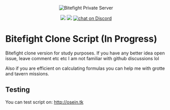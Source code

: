 <p align="center"><img src="https://github.com/Osein/bitefight/blob/master/public/img/home_splash.jpg?raw=true" alt="Bitefight Private Server"></p>

<p align="center">
    <img src="https://img.shields.io/travis/Osein/bitefight.svg?style=for-the-badge"/>
    <img src="https://img.shields.io/badge/version-0.0.2-orange.svg?style=for-the-badge"/>
    <a href="https://discord.gg/rg7Dbte"><img src="https://img.shields.io/discord/401039368678277131.svg?style=for-the-badge" alt="chat on Discord"></a>
</p>

# Bitefight Clone Script (In Progress)

Bitefight clone version for study purposes. If you have any better idea open issue, leave comment etc etc I am not familiar with github discussions lol

Also if you are efficient on calculating formulas you can help me with grotte and tavern missions.

## Testing

You can test script on: http://osein.tk